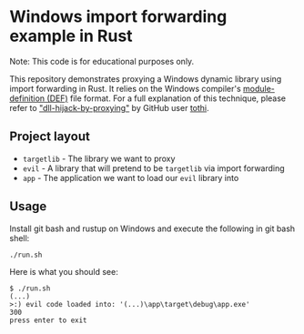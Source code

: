 # Windows import forwarding example in Rust

Note: This code is for educational purposes only.

This repository demonstrates proxying a Windows dynamic library using
import forwarding in Rust. It relies on the Windows compiler's
[module-definition (DEF)][def] file format. For a full explanation
of this technique, please refer to ["dll-hijack-by-proxying"][tothi-repo]
by GitHub user [tothi][tothi].


[def]: https://learn.microsoft.com/en-us/cpp/build/exporting-from-a-dll-using-def-files?view=msvc-170
[tothi-repo]: https://github.com/tothi/dll-hijack-by-proxying
[tothi]: https://github.com/tothi

## Project layout

- `targetlib` - The library we want to proxy
- `evil` - A library that will pretend to be `targetlib` via import forwarding
- `app` - The application we want to load our `evil` library into

## Usage

Install git bash and rustup on Windows and execute the following in
git bash shell:

```sh
./run.sh
```

Here is what you should see:

```console
$ ./run.sh                                                     
(...)
>:) evil code loaded into: '(...)\app\target\debug\app.exe'
300
press enter to exit
```
